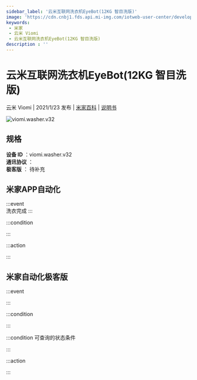 ```yaml
---
sidebar_label: '云米互联网洗衣机EyeBot(12KG 智目洗版)'
image: 'https://cdn.cnbj1.fds.api.mi-img.com/iotweb-user-center/developer_1679048938505a0jNRZgc.png?GalaxyAccessKeyId=AKVGLQWBOVIRQ3XLEW&Expires=9223372036854775807&Signature=79M6uZQ/8gq/qi/S14DBL8A6PRc='
keywords: 
 - 米家
 - 云米 Viomi
 - 云米互联网洗衣机EyeBot(12KG 智目洗版)
description : ''
---
```

# 云米互联网洗衣机EyeBot(12KG 智目洗版)

云米 Viomi | 2021/1/23 发布 | [米家百科](https://home.mi.com/webapp/content/baike/product/index.html?model=viomi.washer.v32) | [说明书](https://home.mi.com/views/introduction.html?model=viomi.washer.v32&region=cn)

![viomi.washer.v32](https://cdn.cnbj1.fds.api.mi-img.com/iotweb-user-center/developer_1679048938505a0jNRZgc.png?GalaxyAccessKeyId=AKVGLQWBOVIRQ3XLEW&Expires=9223372036854775807&Signature=79M6uZQ/8gq/qi/S14DBL8A6PRc=)

## 规格  
> 
**设备 ID** ：viomi.washer.v32  
**通讯协议** ：  
**极客版**  ： 待补充 


## 米家APP自动化  

:::event  
洗衣完成
:::

:::condition  

:::

:::action   

:::

## 米家自动化极客版  

:::event  

:::

:::condition  

:::

:::condition 可查询的状态条件  

:::

:::action  

:::

        

